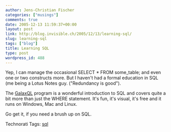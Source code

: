 ```yaml
---
author: Jens-Christian Fischer
categories: ["musings"]
comments: true
date: 2005-12-13 11:59:37+00:00
layout: post
link: http://blog.invisible.ch/2005/12/13/learning-sql/
slug: learning-sql
tags: ["blog"]
title: Learning SQL
type: post
wordpress_id: 488
---
```



Yep, I can manage the occasional SELECT * FROM some_table; and even one or two constructs more. But I haven't had a formal education in SQL (me being a Lotus Notes guy. ("Redundancy is good").



The [GalaxQL](http://sol.gfxile.net/galaxql.html) program is a wonderful introduction to SQL and covers quite a bit more than just the WHERE statement. It's fun, it's visual, it's free and it runs on Windows, Mac and Linux.



Go get it, if you need a brush up on SQL.





Technorati Tags: [sql](http://www.technorati.com/tag/sql)
